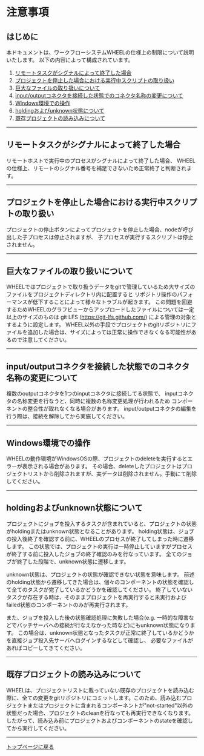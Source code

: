 # 注意事項
## はじめに
本ドキュメントは、ワークフローシステムWHEELの仕様上の制限について説明いたします。
以下の内容によって構成されています。
1. [リモートタスクがシグナルによって終了した場合](#リモートタスクがシグナルによって終了した場合)
1. [プロジェクトを停止した場合における実行中スクリプトの取り扱い](#プロジェクトを停止した場合における実行中スクリプトの取り扱い)
1. [巨大なファイルの取り扱いについて](#巨大なファイルの取り扱いについて)
1. [input/outputコネクタを接続した状態でのコネクタ名称の変更について](#input/outputコネクタを接続した状態でのコネクタ名称の変更について)
1. [Windows環境での操作](#Windows環境での操作)
1. [holdingおよびunknown状態について](#holdingおよびunknown状態について)
1. [既存プロジェクトの読み込みについて](#既存プロジェクトの読み込みについて)

***
## リモートタスクがシグナルによって終了した場合
リモートホストで実行中のプロセスがシグナルによって終了した場合、
WHEELの仕様上、リモートのシグナル番号を補足できないため正常終了と判断されます。
***
## プロジェクトを停止した場合における実行中スクリプトの取り扱い
プロジェクトの停止ボタンによってプロジェクトを停止した場合、nodeが呼び出した子プロセスは停止されますが、
子プロセスが実行するスクリプトは停止されません。
***
## 巨大なファイルの取り扱いについて
WHEELではプロジェクトで取り扱うデータをgitで管理しているため大サイズのファイルをプロジェクトディレクトリ内に配置すると
リポジトリ操作のパフォーマンスが低下することによって様々なトラブルが起きます。
この問題を回避するためWHEELのグラフビューからアップロードしたファイルについては一定以上のサイズのものは
git LFS (https://git-lfs.github.com/) による管理の対象とするように設定します。
WHEEL以外の手段でプロジェクトのgitリポジトリにファイルを追加した場合は、サイズによっては正常に操作できなくなる可能性があるので注意してください。
***
## input/outputコネクタを接続した状態でのコネクタ名称の変更について
複数のoutputコネクタを1つのinputコネクタに接続してる状態で、
inputコネクタの名称変更を行なうと、同時に複数の名称変更処理が行われるため
コンポーネントの整合性が取れなくなる場合があります。
input/outputコネクタの編集を行う際は、接続を解除してから実施してください。
***
## Windows環境での操作
WHEELの動作環境がWindowsOSの際、プロジェクトのdeleteを実行するとエラーが表示される場合があります。
その場合、deleteしたプロジェクトはプロジェクトリストから削除されますが、実データは削除されません。手動にて削除してください。
***
## holdingおよびunknown状態について
プロジェクトにジョブを投入するタスクが含まれていると、プロジェクトの状態がholdingまたはunknown状態となることがあります。
holding状態は、ジョブの投入後終了を確認する前に、WHEELのプロセスが終了してしまった時に遷移します。
この状態では、プロジェクトの実行は一時停止していますがプロセスが終了する前に投入したジョブの終了確認のみを行なっています。
全てのジョブが終了した段階で、unknown状態に遷移します。

unknown状態は、プロジェクトの状態が確認できない状態を意味します。
前述のholding状態から遷移してきた場合は、個々のコンポーネントの状態を確認して全てのタスクが完了しているかどうかを確認してください。
終了していないタスクが存在する時は、そのままプロジェクトを再実行すると未実行およびfailed状態のコンポーネントのみが再実行されます。

また、ジョブを投入した後の状態確認処理に失敗した場合(e.g. 一時的な障害などでバッチサーバへの接続が行なえなかった時など)にもunknown状態になります。
この場合は、unknown状態となったタスクが正常に終了しているかどうかを直接ジョブ投入先サーバへログインするなどして確認し、
必要なファイルがあればコピーしてきてください。
***
## 既存プロジェクトの読み込みについて
WHEELは、プロジェクトリストに載っていない既存のプロジェクトを読み込む際に、全ての変更をgitリポジトリにコミットします。このため、読み込むプロジェクトまたはプロジェクトに含まれるコンポーネントが"not-started"以外の状態だった場合、プロジェクトのcleanを行なっても再実行できなくなります。
したがって、読み込み前にプロジェクトおよびコンポーネントのstateを確認してから実行してください。



--------
[トップページに戻る](../index.md)
